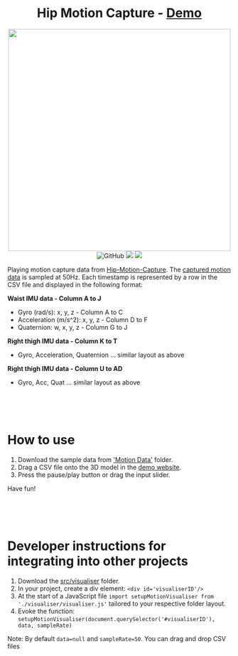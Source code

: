 <h1 align="center"> Hip Motion Capture - <a href="https://menglinmaker-hip-motion-player.netlify.app/">Demo</a></h1>

<div align="center">
  <img width="500" src="https://user-images.githubusercontent.com/39476147/189935030-371cc4b4-a2a7-4ff3-9d71-7a1369c090a9.gif"
  href="https://menglinmaker-hip-motion-player.netlify.app/"/>
</div>

<div flex align="center">
  <img alt="GitHub" src="https://img.shields.io/github/license/menglinmaker/Hip-Motion-Player?style=flat-square">
  <img src="https://img.shields.io/github/languages/code-size/menglinmaker/Hip-Motion-Player?style=flat-square">
  <img src="https://img.shields.io/website?down_color=red&down_message=offline&up_color=success&up_message=online&url=https://menglinmaker-hip-motion-player.netlify.app/&style=flat-square">
</div>

Playing motion capture data from [Hip-Motion-Capture](https://github.com/MengLinMaker/Hip-Motion-Capture). The [captured motion data](https://github.com/MengLinMaker/Hip-Motion-Player/tree/main/Motion%20Data) is sampled at 50Hz. Each timestamp is represented by a row in the CSV file and displayed in the following format:

**Waist IMU data - Column A to J**
* Gyro (rad/s): x, y, z - Column A to C
* Acceleration (m/s^2): x, y, z - Column D to F
* Quaternion: w, x, y, z - Column G to J

**Right thigh IMU data - Column K to T**
* Gyro, Acceleration, Quaternion ... similar layout as above

**Right thigh IMU data - Column U to AD**
* Gyro, Acc, Quat ... similar layout as above



<div>&nbsp</div><div>&nbsp</div><div>&nbsp</div>

# How to use
1. Download the sample data from ['Motion Data'](https://github.com/MengLinMaker/Hip-Motion-Player/tree/main/Motion%20Data) folder.
2. Drag a CSV file onto the 3D model in the [demo website](https://menglinmaker-hip-motion-player.netlify.app/).
3. Press the pause/play button or drag the input slider.

Have fun!

<div>&nbsp</div><div>&nbsp</div><div>&nbsp</div>

# Developer instructions for integrating into other projects
1. Download the [src/visualiser](https://github.com/MengLinMaker/Hip-Motion-Player/tree/main/src/visualiser) folder.
2. In your project, create a div element: `<div id='visualiserID'/>`
3. At the start of a JavaScript file `import setupMotionVisualiser from './visualiser/visualiser.js'` tailored to your respective folder layout.
4. Evoke the function: `setupMotionVisualiser(document.querySelector('#visualiserID'), data, sampleRate)`

Note: By default `data=null` and `sampleRate=50`. You can drag and drop CSV files
